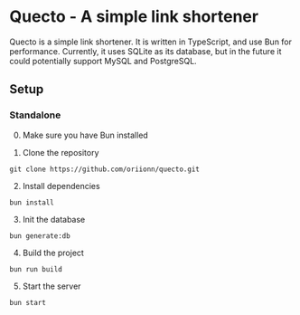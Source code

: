 # Quecto - A simple link shortener
Quecto is a simple link shortener. It is written in TypeScript, and use Bun for performance. Currently, it uses SQLite as its database, but in the future it could potentially support MySQL and PostgreSQL.

## Setup
### Standalone
0. Make sure you have Bun installed

1. Clone the repository
```
git clone https://github.com/oriionn/quecto.git
```

2. Install dependencies
```
bun install
```

3. Init the database
```
bun generate:db
```

4. Build the project
```
bun run build
```

5. Start the server
```
bun start
```
